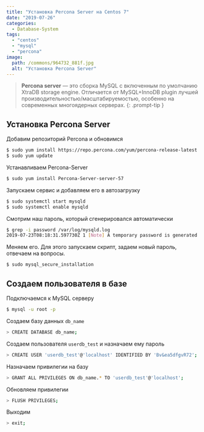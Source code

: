 ```yaml
---
title: "Установка Percona Server на Centos 7"
date: "2019-07-26"
categories: 
  - Database-System
tags: 
  - "centos"
  - "mysql"
  - "percona"
image:
  path: /commons/964732_881f.jpg
  alt: "Установка Percona Server"
---
```


> **Percona server** — это сборка MySQL с включенным по умолчанию XtraDB storage engine. Отличается от MySQL+InnoDB plugin лучшей производительностью/масштабируемостью, особенно на современных многоядерных серверах.
{: .prompt-tip }

## Установка Percona Server

Добавим репозиторий Percona и обновимся

```sh
$ sudo yum install https://repo.percona.com/yum/percona-release-latest.noarch.rpm
$ sudo yum update
```

Устанавливаем Percona-Server

```sh
$ sudo yum install Percona-Server-server-57
```

Запускаем сервис и добавляем его в автозагрузку

```sh
$ sudo systemctl start mysqld
$ sudo systemctl enable mysqld
```

Смотрим наш пароль, который сгенерировался автоматически

```sh
$ grep -i password /var/log/mysqld.log
2019-07-23T08:18:31.597730Z 1 [Note] A temporary password is generated for root@localhost: %password%
```

Меняем его. Для этого запускаем скрипт, задаем новый пароль, отвечаем на вопросы.

```sh
$ sudo mysql_secure_installation
```

## Создаем пользователя в базе

Подключаемся к MySQL серверу

```sh
$ mysql -u root -p
```

Создаем базу данных `db_name`

```sh
> CREATE DATABASE db_name;
```

Создаем пользователя `userdb_test` и назначаем ему пароль

```sh
> CREATE USER 'userdb_test'@'localhost' IDENTIFIED BY 'Bv&ea5dfgvR72';
```

Назначаем привилегии на базу

```sh
> GRANT ALL PRIVILEGES ON db_name.* TO 'userdb_test'@'localhost';
```

Обновляем привилегии

```sh
> FLUSH PRIVILEGES;
```

Выходим

```sh
> exit;
```
